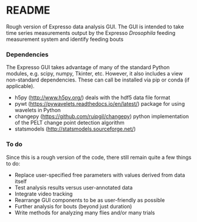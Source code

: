 # README #

Rough version of Expresso data analysis GUI. The GUI is intended to take time series measurements output by the Expresso *Drosophila* feeding measurement system and identify feeding bouts 

### Dependencies ###

The Expresso GUI takes advantage of many of the standard Python modules, e.g. scipy, numpy, Tkinter, etc. However, it also includes a view non-standard dependencies. These can call be installed via pip or conda (if applicable).

* h5py (http://www.h5py.org/) deals with the hdf5 data file format
* pywt (https://pywavelets.readthedocs.io/en/latest/) package for using wavelets in Python
* changepy (https://github.com/ruipgil/changepy) python implementation of the PELT change point detection algorithm
* statsmodels (http://statsmodels.sourceforge.net/)

### To do ###

Since this is a rough version of the code, there still remain quite a few things to do:

* Replace user-specified free parameters with values derived from data itself
* Test analysis results versus user-annotated data
* Integrate video tracking
* Rearrange GUI components to be as user-friendly as possible
* Further analysis for bouts (beyond just duration)
* Write methods for analyzing many flies and/or many trials